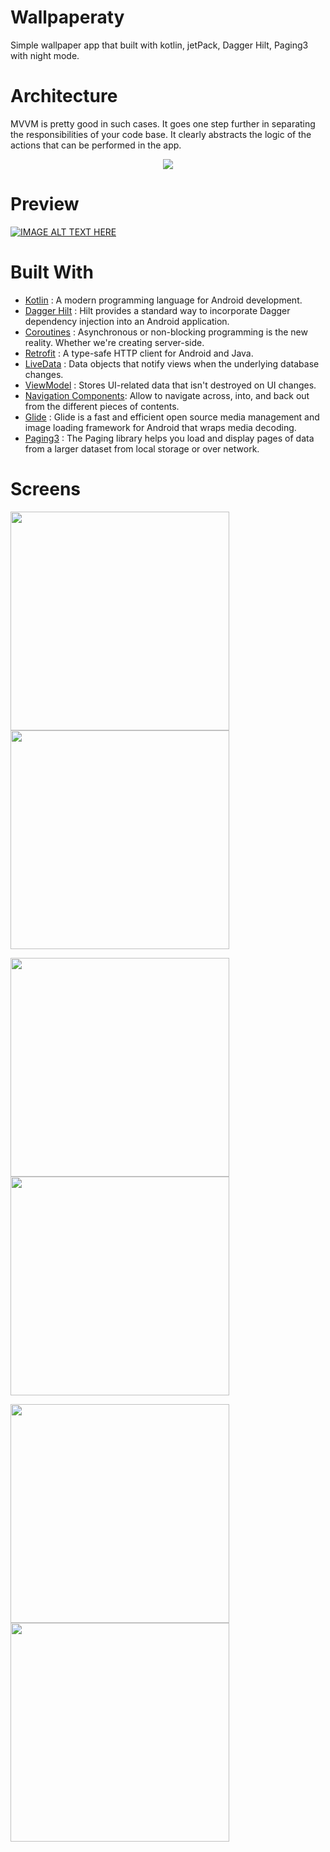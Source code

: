 # Wallpaperaty
Simple wallpaper app that built with kotlin, jetPack, Dagger Hilt, Paging3 with night mode.

# Architecture 
MVVM is pretty good in such cases. It goes one step further in separating the responsibilities of your code base. It clearly abstracts the logic of the actions that can be performed in the app.
<br>
<center>
    <img src ="https://miro.medium.com/max/700/1*MXv4R6lpYZPVWFoUeaXbjg.png" >
</center>


# Preview 
[![IMAGE ALT TEXT HERE](https://i.ibb.co/BKjpjsB/as.png)](https://www.youtube.com/watch?v=3LGma747RgY&ab_channel=MohamedAwad)

# Built With

* [Kotlin](https://kotlinlang.org/) : A modern programming language for Android development. <br>
* [Dagger Hilt](https://dagger.dev/hilt/) : Hilt provides a standard way to incorporate Dagger dependency injection into an Android application.<br>
* [Coroutines](https://kotlinlang.org/docs/reference/coroutines-overview.html) : Asynchronous or non-blocking programming is the new reality. Whether we're creating server-side. <br>
* [Retrofit](https://square.github.io/retrofit/) : A type-safe HTTP client for Android and Java. <br>
* [LiveData](https://developer.android.com/topic/libraries/architecture/livedata) : Data objects that notify views when the underlying database changes.<br>
* [ViewModel](https://developer.android.com/topic/libraries/architecture/viewmodel) : Stores UI-related data that isn't destroyed on UI changes.<br>
* [Navigation Components](https://developer.android.com/guide/navigation): Allow to navigate across, into, and back out from the different pieces of contents.<br>
* [Glide](https://github.com/bumptech/glide) : Glide is a fast and efficient open source media management and image loading framework for Android that wraps media decoding.<br>
* [Paging3](https://developer.android.com/topic/libraries/architecture/paging/v3-overview) : The Paging library helps you load and display pages of data from a larger dataset from local storage or over network.<br>


# Screens
<p float="center">
<img src="https://i.ibb.co/dPX2wbK/1.png" width="350">
<img src="https://i.ibb.co/gV0TZnJ/2.png" width="350">
</p>
<p float="left">
  <img src="https://i.ibb.co/d7jgYm0/3.png" width="350">
  <img src="https://i.ibb.co/MGwFsbm/4.png" width="350">
 </p>
<p float="left">
<img src="https://i.ibb.co/1dHXcpk/6.png" width="350">
<img src="https://i.ibb.co/MRdZnHZ/7.png" width="350">
</p>



